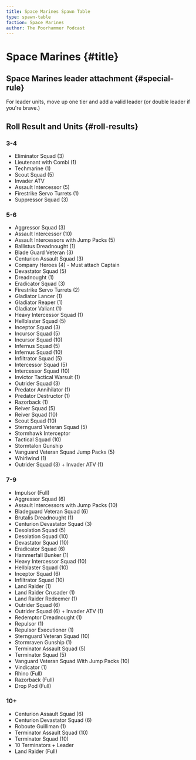 ```yaml
---
title: Space Marines Spawn Table
type: spawn-table
faction: Space Marines
author: The Poorhammer Podcast
---
```


# Space Marines {#title}

## Space Marines leader attachment {#special-rule}

For leader units, move up one tier and add a valid leader (or double leader if you're brave.)

## Roll Result and Units {#roll-results}

### 3-4

  - Eliminator Squad (3)
  - Lieutenant with Combi (1)
  - Techmarine (1)
  - Scout Squad (5)
  - Invader ATV
  - Assault Intercessor (5)
  - Firestrike Servo Turrets (1)
  - Suppressor Squad (3)

### 5-6

  - Aggressor Squad (3)
  - Assault Intercessor (10)
  - Assault Intercessors with Jump Packs (5)
  - Ballistus Dreadnought (1)
  - Blade Guard Veteran (3)
  - Centurion Assault Squad (3)
  - Company Heroes (4) - Must attach Captain
  - Devastator Squad (5)
  - Dreadnought (1)
  - Eradicator Squad (3)
  - Firestrike Servo Turrets (2)
  - Gladiator Lancer (1)
  - Gladiator Reaper (1)
  - Gladiator Valiant (1)
  - Heavy Intercessor Squad (1)
  - Hellblaster Squad (5)
  - Inceptor Squad (3)
  - Incursor Squad (5)
  - Incursor Squad (10)
  - Infernus Squad (5)
  - Infernus Squad (10)
  - Infiltrator Squad (5)
  - Intercessor Squad (5)
  - Intercessor Squad (10)
  - Invictor Tactical Warsuit (1)
  - Outrider Squad (3)
  - Predator Annihilator (1)
  - Predator Destructor (1)
  - Razorback (1)
  - Reiver Squad (5)
  - Reiver Squad (10)
  - Scout Squad (10)
  - Sternguard Veteran Squad (5)
  - Stormhawk Interceptor
  - Tactical Squad (10)
  - Stormtalon Gunship
  - Vanguard Veteran Squad Jump Packs (5)
  - Whirlwind (1)
  - Outrider Squad (3) + Invader ATV (1)


### 7-9

  - Impulsor (Full)
  - Aggressor Squad (6)
  - Assault Intercessors with Jump Packs (10)
  - Bladeguard Veteran Squad (6)
  - Brutalis Dreadnought (1)
  - Centurion Devastator Squad (3)
  - Desolation Squad (5)
  - Desolation Squad (10)
  - Devastator Squad (10)
  - Eradicator Squad (6)
  - Hammerfall Bunker (1)
  - Heavy Intercessor Squad (10)
  - Hellblaster Squad (10)
  - Inceptor Squad (6)
  - Infiltrator Squad (10)
  - Land Raider (1)
  - Land Raider Crusader (1)
  - Land Raider Redeemer (1)
  - Outrider Squad (6)
  - Outrider Squad (6) + Invader ATV (1)
  - Redemptor Dreadnought (1)
  - Repulsor (1)
  - Repulsor Executioner (1)
  - Sternguard Veteran Squad (10)
  - Stormraven Gunship (1)
  - Terminator Assault Squad (5)
  - Terminator Squad (5)
  - Vanguard Veteran Squad With Jump Packs (10)
  - Vindicator (1)
  - Rhino (Full)
  - Razorback (Full)
  - Drop Pod (Full)

### 10+

  - Centurion Assault Squad (6)
  - Centurion Devastator Squad (6)
  - Roboute Guilliman (1)
  - Terminator Assault Squad (10)
  - Terminator Squad (10)
  - 10 Terminators + Leader
  - Land Raider (Full)
